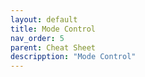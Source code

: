 ```yaml
---
layout: default
title: Mode Control
nav_order: 5
parent: Cheat Sheet
descripption: "Mode Control"
---
```

